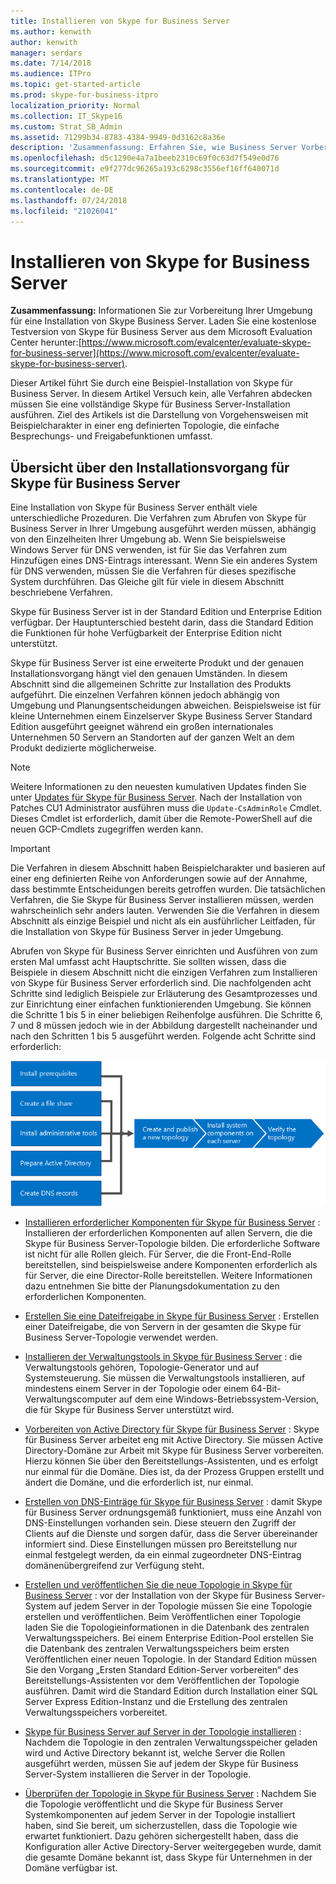 ```yaml
---
title: Installieren von Skype for Business Server
ms.author: kenwith
author: kenwith
manager: serdars
ms.date: 7/14/2018
ms.audience: ITPro
ms.topic: get-started-article
ms.prod: skype-for-business-itpro
localization_priority: Normal
ms.collection: IT_Skype16
ms.custom: Strat_SB_Admin
ms.assetid: 71299b34-8783-4384-9949-0d3162c8a36e
description: 'Zusammenfassung: Erfahren Sie, wie Business Server Vorbereitung Ihrer Umgebung für eine Installation von Skype. Laden Sie eine kostenlose Testversion von Skype für Business Server aus dem Microsoft Evaluation Center herunter: https://www.microsoft.com/evalcenter/evaluate-skype-for-business-server.'
ms.openlocfilehash: d5c1290e4a7a1beeb2310c69f0c63d7f549e0d76
ms.sourcegitcommit: e9f277dc96265a193c6298c3556ef16ff640071d
ms.translationtype: MT
ms.contentlocale: de-DE
ms.lasthandoff: 07/24/2018
ms.locfileid: "21026041"
---
```

# <a name="install-skype-for-business-server"></a>Installieren von Skype for Business Server
 
**Zusammenfassung:** Informationen Sie zur Vorbereitung Ihrer Umgebung für eine Installation von Skype Business Server. Laden Sie eine kostenlose Testversion von Skype für Business Server aus dem Microsoft Evaluation Center herunter:[https://www.microsoft.com/evalcenter/evaluate-skype-for-business-server](https://www.microsoft.com/evalcenter/evaluate-skype-for-business-server).
  
Dieser Artikel führt Sie durch eine Beispiel-Installation von Skype für Business Server. In diesem Artikel Versuch kein, alle Verfahren abdecken müssen Sie eine vollständige Skype für Business Server-Installation ausführen. Ziel des Artikels ist die Darstellung von Vorgehensweisen mit Beispielcharakter in einer eng definierten Topologie, die einfache Besprechungs- und Freigabefunktionen umfasst.
  
## <a name="overview-of-the-install-process-for-skype-for-business-server"></a>Übersicht über den Installationsvorgang für Skype für Business Server

Eine Installation von Skype für Business Server enthält viele unterschiedliche Prozeduren. Die Verfahren zum Abrufen von Skype für Business Server in Ihrer Umgebung ausgeführt werden müssen, abhängig von den Einzelheiten Ihrer Umgebung ab. Wenn Sie beispielsweise Windows Server für DNS verwenden, ist für Sie das Verfahren zum Hinzufügen eines DNS-Eintrags interessant. Wenn Sie ein anderes System für DNS verwenden, müssen Sie die Verfahren für dieses spezifische System durchführen. Das Gleiche gilt für viele in diesem Abschnitt beschriebene Verfahren.
  
Skype für Business Server ist in der Standard Edition und Enterprise Edition verfügbar. Der Hauptunterschied besteht darin, dass die Standard Edition die Funktionen für hohe Verfügbarkeit der Enterprise Edition nicht unterstützt. 
  
Skype für Business Server ist eine erweiterte Produkt und der genauen Installationsvorgang hängt viel den genauen Umständen. In diesem Abschnitt sind die allgemeinen Schritte zur Installation des Produkts aufgeführt. Die einzelnen Verfahren können jedoch abhängig von Umgebung und Planungsentscheidungen abweichen. Beispielsweise ist für kleine Unternehmen einem Einzelserver Skype Business Server Standard Edition ausgeführt geeignet während ein großen internationales Unternehmen 50 Servern an Standorten auf der ganzen Welt an dem Produkt dedizierte möglicherweise.
  
> [!NOTE]
> Weitere Informationen zu den neuesten kumulativen Updates finden Sie unter [Updates für Skype für Business Server](https://support.microsoft.com/en-us/kb/3061064). Nach der Installation von Patches CU1 Administrator ausführen muss die `Update-CsAdminRole` Cmdlet. Dieses Cmdlet ist erforderlich, damit über die Remote-PowerShell auf die neuen GCP-Cmdlets zugegriffen werden kann.
  
> [!IMPORTANT]
> Die Verfahren in diesem Abschnitt haben Beispielcharakter und basieren auf einer eng definierten Reihe von Anforderungen sowie auf der Annahme, dass bestimmte Entscheidungen bereits getroffen wurden. Die tatsächlichen Verfahren, die Sie Skype für Business Server installieren müssen, werden wahrscheinlich sehr anders lauten. Verwenden Sie die Verfahren in diesem Abschnitt als einzige Beispiel und nicht als ein ausführlicher Leitfaden, für die Installation von Skype für Business Server in jeder Umgebung. 
  
Abrufen von Skype für Business Server einrichten und Ausführen von zum ersten Mal umfasst acht Hauptschritte. Sie sollten wissen, dass die Beispiele in diesem Abschnitt nicht die einzigen Verfahren zum Installieren von Skype für Business Server erforderlich sind. Die nachfolgenden acht Schritte sind lediglich Beispiele zur Erläuterung des Gesamtprozesses und zur Einrichtung einer einfachen funktionierenden Umgebung. Sie können die Schritte 1 bis 5 in einer beliebigen Reihenfolge ausführen. Die Schritte 6, 7 und 8 müssen jedoch wie in der Abbildung dargestellt nacheinander und nach den Schritten 1 bis 5 ausgeführt werden. Folgende acht Schritte sind erforderlich:
  
![Übersicht über den Installationsprozess](../../media/b1a59b39-a7f0-4781-ac4d-2dfef7ca3700.png)
  
- [Installieren erforderlicher Komponenten für Skype für Business Server](install-prerequisites.md) : Installieren der erforderlichen Komponenten auf allen Servern, die die Skype für Business Server-Topologie bilden. Die erforderliche Software ist nicht für alle Rollen gleich. Für Server, die die Front-End-Rolle bereitstellen, sind beispielsweise andere Komponenten erforderlich als für Server, die eine Director-Rolle bereitstellen. Weitere Informationen dazu entnehmen Sie bitte der Planungsdokumentation zu den erforderlichen Komponenten.
    
- [Erstellen Sie eine Dateifreigabe in Skype für Business Server](create-a-file-share.md) : Erstellen einer Dateifreigabe, die von Servern in der gesamten die Skype für Business Server-Topologie verwendet werden.
    
- [Installieren der Verwaltungstools in Skype für Business Server](install-administrative-tools.md) : die Verwaltungstools gehören, Topologie-Generator und auf Systemsteuerung. Sie müssen die Verwaltungstools installieren, auf mindestens einem Server in der Topologie oder einem 64-Bit-Verwaltungscomputer auf dem eine Windows-Betriebssystem-Version, die für Skype für Business Server unterstützt wird.
    
- [Vorbereiten von Active Directory für Skype für Business Server](prepare-active-directory.md) : Skype für Business Server arbeitet eng mit Active Directory. Sie müssen Active Directory-Domäne zur Arbeit mit Skype für Business Server vorbereiten. Hierzu können Sie über den Bereitstellungs-Assistenten, und es erfolgt nur einmal für die Domäne. Dies ist, da der Prozess Gruppen erstellt und ändert die Domäne, und die erforderlich ist, nur einmal.
    
- [Erstellen von DNS-Einträge für Skype für Business Server](create-dns-records.md) : damit Skype für Business Server ordnungsgemäß funktioniert, muss eine Anzahl von DNS-Einstellungen vorhanden sein. Diese steuern den Zugriff der Clients auf die Dienste und sorgen dafür, dass die Server übereinander informiert sind. Diese Einstellungen müssen pro Bereitstellung nur einmal festgelegt werden, da ein einmal zugeordneter DNS-Eintrag domänenübergreifend zur Verfügung steht.
    
- [Erstellen und veröffentlichen Sie die neue Topologie in Skype für Business Server](create-and-publish-new-topology.md) : vor der Installation von der Skype für Business Server-System auf jedem Server in der Topologie müssen Sie eine Topologie erstellen und veröffentlichen. Beim Veröffentlichen einer Topologie laden Sie die Topologieinformationen in die Datenbank des zentralen Verwaltungsspeichers. Bei einem Enterprise Edition-Pool erstellen Sie die Datenbank des zentralen Verwaltungsspeichers beim ersten Veröffentlichen einer neuen Topologie. In der Standard Edition müssen Sie den Vorgang „Ersten Standard Edition-Server vorbereiten“ des Bereitstellungs-Assistenten vor dem Veröffentlichen der Topologie ausführen. Damit wird die Standard Edition durch Installation einer SQL Server Express Edition-Instanz und die Erstellung des zentralen Verwaltungsspeichers vorbereitet.
    
- [Skype für Business Server auf Server in der Topologie installieren](install-skype-for-business-server.md) : Nachdem die Topologie in den zentralen Verwaltungsspeicher geladen wird und Active Directory bekannt ist, welche Server die Rollen ausgeführt werden, müssen Sie auf jedem der Skype für Business Server-System installieren die Server in der Topologie.
    
- [Überprüfen der Topologie in Skype für Business Server](verify-the-topology.md) : Nachdem Sie die Topologie veröffentlicht und die Skype für Business Server Systemkomponenten auf jedem Server in der Topologie installiert haben, sind Sie bereit, um sicherzustellen, dass die Topologie wie erwartet funktioniert. Dazu gehören sichergestellt haben, dass die Konfiguration aller Active Directory-Server weitergegeben wurde, damit die gesamte Domäne bekannt ist, dass Skype für Unternehmen in der Domäne verfügbar ist.
    

